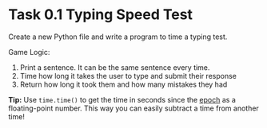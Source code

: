 # Task 0.1 Typing Speed Test

Create a new Python file and write a program to time a typing test.

Game Logic:
1. Print a sentence. It can be the same sentence every time.  
2. Time how long it takes the user to type and submit their response
3. Return how long it took them and how many mistakes they had

**Tip:** Use `time.time()` to get the time in seconds since the [epoch](https://docs.python.org/3/library/time.html#epoch) as a floating-point number. This way you can easily subtract a time from another time!
